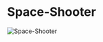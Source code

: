 # Space-Shooter
![Space-Shooter](https://github.com/Juliano-OLiveira/Space-Shooter/blob/master/space-shooter/img/shooter.gif)
